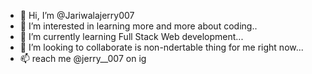 - 👋 Hi, I’m @Jariwalajerry007
- 👀 I’m interested in learning more and more about coding..
- 🌱 I’m currently learning Full Stack Web development...
- 💞️ I’m looking to collaborate is non-ndertable thing for me right now... 
- 📫 reach me @jerry__007 on ig

<!---
Jariwalajerry007/Jariwalajerry007 is a ✨ special ✨ repository because its `README.md` (this file) appears on your GitHub profile.
You can click the Preview link to take a look at your changes.
--->
